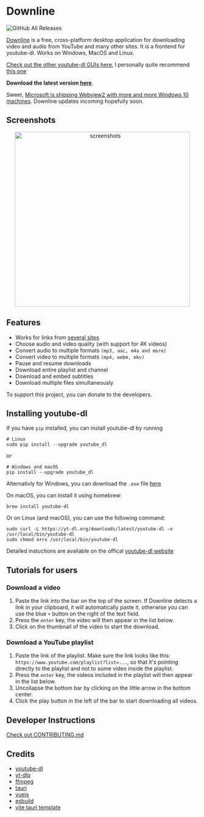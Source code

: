 # Downline

![GitHub All Releases](https://img.shields.io/github/downloads/stefnotch/downline/total.svg)

[Downline](https://stefnotch.github.io/downline/) is a free, cross-platform desktop application for downloading video and audio from YouTube and many other sites. It is a frontend for youtube-dl. Works on Windows, MacOS and Linux.

[Check out the other youtube-dl GUIs here](https://www.reddit.com/r/youtubedl/wiki/info-guis), I personally quite recommend [this one](https://github.com/jely2002/youtube-dl-gui)

**Download the latest version [here](https://github.com/stefnotch/downline/releases/latest)**.

Sweet, [Microsoft is shipping Webview2 with more and more Windows 10 machines](https://blogs.windows.com/msedgedev/2022/06/27/delivering-the-microsoft-edge-webview2-runtime-to-windows-10-consumers/). Downline updates incoming hopefully soon.

## Screenshots

<p align="center">
  <img src="https://user-images.githubusercontent.com/23068820/52162513-f5db9a00-26fa-11e9-8cca-964d921f3bf3.png" alt="screenshots" width="460"/>
</p>

## Features

- Works for links from [several sites](https://ytdl-org.github.io/youtube-dl/supportedsites.html)
- Choose audio and video quality (with support for 4K videos)
- Convert audio to multiple formats `(mp3, aac, m4a and more)`
- Convert video to multiple formats `(mp4, webm, mkv)`
- Pause and resume downloads
- Download entire playlist and channel
- Download and embed subtitles
- Download multiple files simultaneously

To support this project, you can donate to the developers.

## Installing youtube-dl

If you have `pip` installed, you can install youtube-dl by running
```
# Linux
sudo pip install --upgrade youtube_dl
```
or
```
# Windows and macOS
pip install --upgrade youtube_dl
```

Alternativly for Windows, you can download the `.exe` file [here](http://ytdl-org.github.io/youtube-dl/download.html)

On macOS, you can install it using homebrew:
```
brew install youtube-dl
```

Or on Linux (and macOS), you can use the following command:
```
sudo curl -L https://yt-dl.org/downloads/latest/youtube-dl -o /usr/local/bin/youtube-dl
sudo chmod a+rx /usr/local/bin/youtube-dl
```

Detailed instuctions are available on the offical [youtube-dl website](http://ytdl-org.github.io/youtube-dl/download.html)


## Tutorials for users

### Download a video

1. Paste the link into the bar on the top of the screen.
If Downline detects a link in your clipboard, it will automatically paste it, otherwise you can use the blue `+` button on the right of the text field.
2. Press the `enter` key, the video will then appear in the list below.
3. Click on the thumbnail of the video to start the download.

### Download a YouTube playlist

1. Paste the link of the playlist. Make sure the link looks like this: `https://www.youtube.com/playlist?list=...`, so that it's pointing directly to the playlist and not to some video inside the playlist.
2. Press the `enter` key, the videos included in the playlist will then appear in the list below.
3. Uncollapse the bottom bar by clicking on the little arrow in the bottom center.
4. Click the play button in the left of the bar to start downloading all videos.

## Developer Instructions

[Check out CONTRIBUTING.md](CONTRIBUTING.md)

## Credits

- [youtube-dl](https://github.com/ytdl-org/youtube-dl/)
- [yt-dlp](https://github.com/yt-dlp/yt-dlp)
- [ffmpeg](https://ffmpeg.org/)
- [tauri](https://tauri.studio/)
- [vuejs](https://vuejs.org/)
- [esbuild](https://github.com/evanw/esbuild)
- [vite tauri template](https://github.com/yooneskh/vite-tauri-template)
